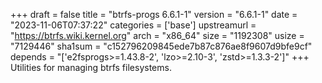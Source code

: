 +++
draft = false
title = "btrfs-progs 6.6.1-1"
version = "6.6.1-1"
date = "2023-11-06T07:37:22"
categories = ['base']
upstreamurl = "https://btrfs.wiki.kernel.org"
arch = "x86_64"
size = "1192308"
usize = "7129446"
sha1sum = "c152796209845ede7b87c876ae8f9607d9bfe9cf"
depends = "['e2fsprogs>=1.43.8-2', 'lzo>=2.10-3', 'zstd>=1.3.3-2']"
+++
Utilities for managing btrfs filesystems.